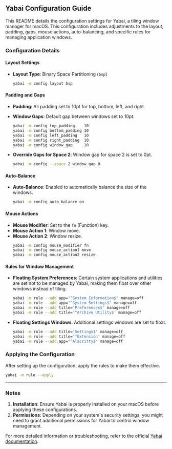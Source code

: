 ## Yabai Configuration Guide

This README details the configuration settings for Yabai, a tiling window manager for macOS. This configuration includes adjustments to the layout, padding, gaps, mouse actions, auto-balancing, and specific rules for managing application windows.

### Configuration Details

#### Layout Settings

- **Layout Type**: Binary Space Partitioning (`bsp`)
  ```sh
  yabai -m config layout bsp
  ```

#### Padding and Gaps

- **Padding**: All padding set to 10pt for top, bottom, left, and right.
- **Window Gaps**: Default gap between windows set to 10pt.
  ```sh
  yabai -m config top_padding    10
  yabai -m config bottom_padding 10
  yabai -m config left_padding   10
  yabai -m config right_padding  10
  yabai -m config window_gap     10
  ```

- **Override Gaps for Space 2**: Window gap for space 2 is set to 0pt.
  ```sh
  yabai -m config --space 2 window_gap 0
  ```

#### Auto-Balance

- **Auto-Balance**: Enabled to automatically balance the size of the windows.
  ```sh
  yabai -m config auto_balance on
  ```

#### Mouse Actions

- **Mouse Modifier**: Set to the `fn` (Function) key.
- **Mouse Action 1**: Window move.
- **Mouse Action 2**: Window resize.
  ```sh
  yabai -m config mouse_modifier fn
  yabai -m config mouse_action1 move
  yabai -m config mouse_action2 resize
  ```

#### Rules for Window Management

- **Floating System Preferences**: Certain system applications and utilities are set not to be managed by Yabai, making them float over other windows instead of tiling.
  ```sh
  yabai -m rule --add app="^System Information$" manage=off
  yabai -m rule --add app="^System Settings$" manage=off
  yabai -m rule --add title='Preferences$' manage=off
  yabai -m rule --add title='^Archive Utility$' manage=off
  ```

- **Floating Settings Windows**: Additional settings windows are set to float.
  ```sh
  yabai -m rule --add title='Settings$' manage=off
  yabai -m rule --add title='^Extension' manage=off
  yabai -m rule --add app="^Alacritty$" manage=off
  ```

### Applying the Configuration

After setting up the configuration, apply the rules to make them effective.
```sh
yabai -m rule --apply
```

---

### Notes

1. **Installation**: Ensure Yabai is properly installed on your macOS before applying these configurations.
2. **Permissions**: Depending on your system's security settings, you might need to grant additional permissions for Yabai to control window management.

For more detailed information or troubleshooting, refer to the official [Yabai documentation](https://github.com/koekeishiya/yabai/wiki).